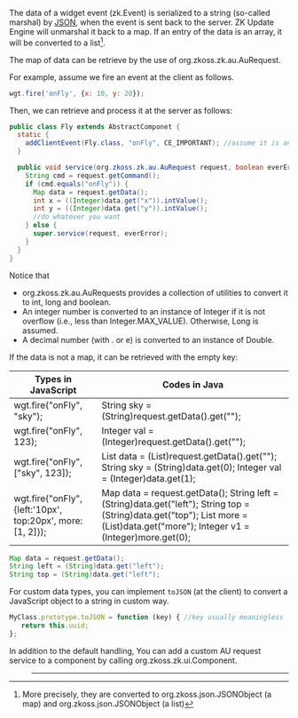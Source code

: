 The data of a widget event
(<javadoc method="data" directory="jsdoc">zk.Event</javadoc>) is
serialized to a string (so-called marshal) by
[JSON](http://www.json.org/js.html), when the event is sent back to the
server. ZK Update Engine will unmarshal it back to a map. If an entry of
the data is an array, it will be converted to a list[^1].

The map of data can be retrieve by the use of
<javadoc method="getData()">org.zkoss.zk.au.AuRequest</javadoc>.

For example, assume we fire an event at the client as follows.

``` javascript
wgt.fire('onFly', {x: 10, y: 20});
```

Then, we can retrieve and process it at the server as follows:

``` java
public class Fly extends AbstractComponet {
  static {
    addClientEvent(Fly.class, "onFly", CE_IMPORTANT); //assume it is an important event
  }

  public void service(org.zkoss.zk.au.AuRequest request, boolean everError) {
    String cmd = request.getCommand();
    if (cmd.equals("onFly")) {
      Map data = request.getData();
      int x = ((Integer)data.get("x")).intValue();
      int y = ((Integer)data.get("y")).intValue();
      //do whatever you want
    } else {
      super.service(request, everError);
    }
  }
}
```

Notice that

- <javadoc>org.zkoss.zk.au.AuRequests</javadoc> provides a collection of
  utilities to convert it to int, long and boolean.
- An integer number is converted to an instance of Integer if it is not
  overflow (i.e., less than Integer.MAX_VALUE). Otherwise, Long is
  assumed.
- A decimal number (with . or e) is converted to an instance of Double.

If the data is not a map, it can be retrieved with the empty key:

| Types in JavaScript                                         | Codes in Java                                                                                                                                                                      |
|-------------------------------------------------------------|------------------------------------------------------------------------------------------------------------------------------------------------------------------------------------|
| wgt.fire("onFly", "sky");                                   | String sky = (String)request.getData().get("");                                                                                                                                    |
| wgt.fire("onFly", 123);                                     | Integer val = (Integer)request.getData().get("");                                                                                                                                  |
| wgt.fire("onFly", \["sky", 123\]);                          | List data = (List)request.getData().get(""); String sky = (String)data.get(0); Integer val = (Integer)data.get(1);                                                                 |
| wgt.fire("onFly", {left:'10px', top:20px', more:\[1, 2\]}); | Map data = request.getData(); String left = (String)data.get("left"); String top = (String)data.get("top"); List more = (List)data.get("more"); Integer v1 = (Integer)more.get(0); |

``` java
Map data = request.getData();
String left = (String)data.get("left");
String top = (String)data.get("left");
```

For custom data types, you can implement `toJSON` (at the client) to
convert a JavaScript object to a string in custom way.

``` javascript
MyClass.prototype.toJSON = function (key) { //key usually meaningless
   return this.uuid;
};
```

In addition to the default handling, You can add a custom AU request
service to a component by calling
<javadoc method="setAuService(org.zkoss.zk.au.AuService)" type="interface">org.zkoss.zk.ui.Component</javadoc>.

> ------------------------------------------------------------------------
>
> <references/>



[^1]: More precisely, they are converted to
    <javadoc>org.zkoss.json.JSONObject</javadoc> (a map) and
    <javadoc>org.zkoss.json.JSONObject</javadoc> (a list)
